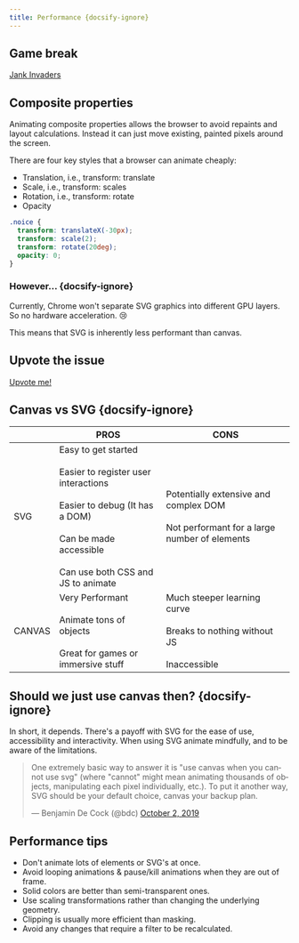 ```yaml
---
title: Performance {docsify-ignore}
---
```


## Game break

[Jank Invaders](jakearchibald.github.io/jank-invaders/)

## Composite properties

Animating composite properties allows the browser to avoid repaints and layout calculations. Instead it can just move existing, painted pixels around the screen.

There are four key styles that a browser can animate cheaply:

* Translation, i.e., transform: translate
* Scale, i.e., transform: scales
* Rotation, i.e., transform: rotate
* Opacity

```css
.noice {
  transform: translateX(-30px);
  transform: scale(2);
  transform: rotate(20deg);
  opacity: 0;
}
```

### __However...__  {docsify-ignore}

Currently, Chrome won't separate SVG graphics into different GPU layers. So no hardware acceleration. 😢 

This means that SVG is inherently less performant than canvas.

## Upvote the issue

[Upvote me!](https://bugs.chromium.org/p/chromium/issues/detail?id=666244)

## Canvas vs SVG  {docsify-ignore}

|  | PROS | CONS |
|--------|----------------------------------------------------------------------------------------------------------------------------------------------------------|----------------------------------------------------------------------------------------|
| SVG | Easy to get started<br><br>Easier to register user interactions<br><br>Easier to debug (It has a DOM)<br><br>Can be made accessible<br><br>Can use both CSS and JS to animate | Potentially extensive and complex DOM<br><br>Not performant for a large number of elements |
| CANVAS | Very Performant<br><br>Animate tons of objects<br><br>Great for games or immersive stuff | Much steeper learning curve<br><br>Breaks to nothing without JS<br><br>Inaccessible |

## Should we just use canvas then? {docsify-ignore}

In short, it depends. There's a payoff with SVG for the ease of use, accessibility and interactivity. When using SVG animate mindfully, and to be aware of the limitations. 

<blockquote class="twitter-tweet"><p lang="en" dir="ltr">One extremely basic way to answer it is &quot;use canvas when you cannot use svg&quot; (where &quot;cannot&quot; might mean animating thousands of objects, manipulating each pixel individually, etc.). To put it another way, SVG should be your default choice, canvas your backup plan.</p>&mdash; Benjamin De Cock (@bdc) <a href="https://twitter.com/bdc/status/1179509488803434496?ref_src=twsrc%5Etfw">October 2, 2019</a></blockquote> <script async src="https://platform.twitter.com/widgets.js" charset="utf-8"></script>



## Performance tips

* Don't animate lots of elements or SVG's at once.
* Avoid looping animations & pause/kill animations when they are out of frame.
* Solid colors are better than semi-transparent ones.
* Use scaling transformations rather than changing the underlying geometry.
* Clipping is usually more efficient than masking.
* Avoid any changes that require a filter to be recalculated.
